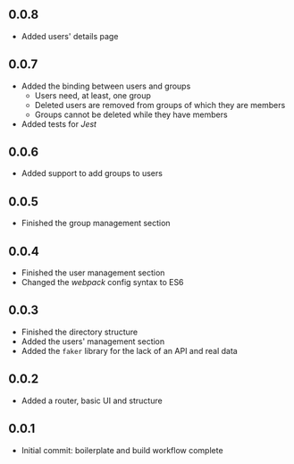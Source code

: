## 0.0.8

* Added users' details page

## 0.0.7

* Added the binding between users and groups
  * Users need, at least, one group
  * Deleted users are removed from groups of which they are members
  * Groups cannot be deleted while they have members
* Added tests for _Jest_

## 0.0.6

* Added support to add groups to users

## 0.0.5

* Finished the group management section

## 0.0.4

* Finished the user management section
* Changed the _webpack_ config syntax to ES6

## 0.0.3

* Finished the directory structure
* Added the users' management section
* Added the `faker` library for the lack of an API and real data

## 0.0.2

* Added a router, basic UI and structure

## 0.0.1

* Initial commit: boilerplate and build workflow complete
